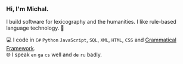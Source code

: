 ### Hi, I'm Michal.

I build software for lexicography and the humanities. I like rule-based language technology. 🤖

💻 I code in `C#` `Python` `JavaScript`, `SQL`, `XML`, `HTML`, `CSS` and [Grammatical Framework](http://www.grammaticalframework.org/).  
🌐 I speak `en` `ga` `cs` well and `de` `ru` badly.
